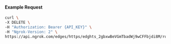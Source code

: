 <!-- Code generated for API Clients. DO NOT EDIT. -->

#### Example Request

```bash
curl \
-X DELETE \
-H "Authorization: Bearer {API_KEY}" \
-H "Ngrok-Version: 2" \
https://api.ngrok.com/edges/https/edghts_2gbxwBeVGmTbadWj9wCFFbjdi8M/routes/edghtsrt_2gbxwBNQK72Fjpl0ZG4KcQTKgri/compression
```
